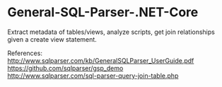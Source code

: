 # General-SQL-Parser-.NET-Core
Extract metadata of tables/views, analyze scripts, get join relationships given a create view statement.

References:<br>
http://www.sqlparser.com/kb/GeneralSQLParser_UserGuide.pdf<br>
https://github.com/sqlparser/gsp_demo<br>
http://www.sqlparser.com/sql-parser-query-join-table.php
